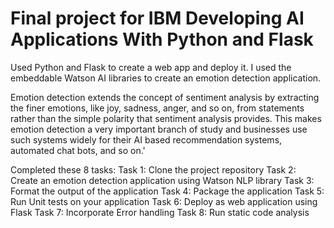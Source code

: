 # Final project for IBM Developing AI Applications With Python and Flask

Used Python and Flask to create a web app and deploy it. I used the embeddable Watson AI libraries to create an emotion detection application.



Emotion detection extends the concept of sentiment analysis by extracting the finer emotions, like joy, sadness, anger, and so on, from statements rather than the simple polarity that sentiment analysis provides. This makes emotion detection a very important branch of study and businesses use such systems widely for their AI based recommendation systems, automated chat bots, and so on.'



Completed these 8 tasks:
Task 1: Clone the project repository
Task 2: Create an emotion detection application using Watson NLP library
Task 3: Format the output of the application
Task 4: Package the application
Task 5: Run Unit tests on your application
Task 6: Deploy as web application using Flask
Task 7: Incorporate Error handling
Task 8: Run static code analysis
